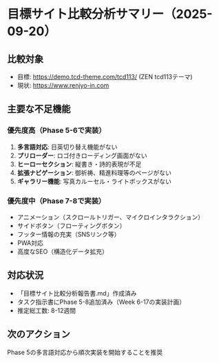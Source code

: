 # 目標サイト比較分析サマリー（2025-09-20）

## 比較対象
- 目標: https://demo.tcd-theme.com/tcd113/ (ZEN tcd113テーマ)
- 現状: https://www.renjyo-in.com

## 主要な不足機能

### 優先度高（Phase 5-6で実装）
1. **多言語対応**: 日英切り替え機能がない
2. **プリローダー**: ロゴ付きローディング画面がない
3. **ヒーローセクション**: 縦書き・詩的表現が不足
4. **拡張ナビゲーション**: 御祈祷、精進料理等のページがない
5. **ギャラリー機能**: 写真カルーセル・ライトボックスがない

### 優先度中（Phase 7-8で実装）
- アニメーション（スクロールトリガー、マイクロインタラクション）
- サイドボタン（フローティングボタン）
- フッター情報の充実（SNSリンク等）
- PWA対応
- 高度なSEO（構造化データ拡充）

## 対応状況
- 「目標サイト比較分析報告書.md」作成済み
- タスク指示書にPhase 5-8追加済み（Week 6-17の実装計画）
- 推定総工数: 8-12週間

## 次のアクション
Phase 5の多言語対応から順次実装を開始することを推奨
